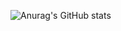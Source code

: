 ![Anurag's GitHub stats](https://github-readme-stats.vercel.app/api?username=rschwemmer&count_private=true&theme=radical)
